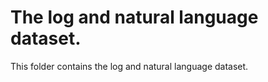 # The log and natural language dataset.

This folder contains the log and natural language dataset.  


